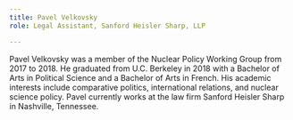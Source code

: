 ```yaml
---
title: Pavel Velkovsky
role: Legal Assistant, Sanford Heisler Sharp, LLP

---
```

Pavel Velkovsky was a member of the Nuclear Policy Working Group from 2017 to 2018. He graduated from U.C. Berkeley in 2018 with a Bachelor of Arts in Political Science and a Bachelor of Arts in French. His academic interests include comparative politics, international relations, and nuclear science policy. Pavel currently works at the law firm Sanford Heisler Sharp in Nashville, Tennessee.